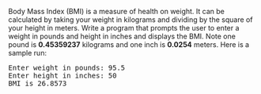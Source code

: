 Body Mass Index (BMI) is a measure of health on weight. It can be calculated by taking your weight in kilograms and dividing by the square of your height in meters. Write a program that prompts the user to enter a weight in pounds and height in inches and displays the BMI. Note one pound is **0.45359237** kilograms and one inch is **0.0254** meters. Here is a sample run:  
  
<pre>
Enter weight in pounds: 95.5
Enter height in inches: 50
BMI is 26.8573
</pre> 